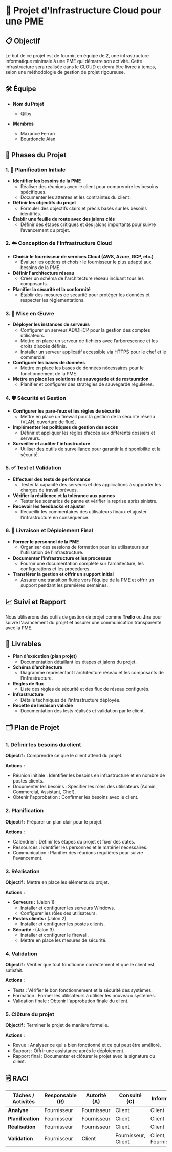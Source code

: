 # 🚀 Projet d'Infrastructure Cloud pour une PME

## 📋 Objectif

Le but de ce projet est de fournir, en équipe de 2, une infrastructure informatique minimale à une PME qui démarre son activité. Cette infrastructure sera réalisée dans le CLOUD et devra être livrée à temps, selon une méthodologie de gestion de projet rigoureuse.

## 🛠️ Équipe

- **Nom du Projet**
  - Qilby

- **Membres**
  - Maxance Ferran
  - Bourdoncle Alan

## 📅 Phases du Projet

### 1. 📑 Planification Initiale
- **Identifier les besoins de la PME**
  - Réaliser des réunions avec le client pour comprendre les besoins spécifiques.
  - Documenter les attentes et les contraintes du client.
- **Définir les objectifs du projet**
  - Formuler des objectifs clairs et précis basés sur les besoins identifiés.
- **Établir une feuille de route avec des jalons clés**
  - Définir des étapes critiques et des jalons importants pour suivre l’avancement du projet.

### 2. ☁️ Conception de l'Infrastructure Cloud
- **Choisir le fournisseur de services Cloud (AWS, Azure, GCP, etc.)**
  - Évaluer les options et choisir le fournisseur le plus adapté aux besoins de la PME.
- **Définir l'architecture réseau**
  - Créer un schéma de l'architecture réseau incluant tous les composants.
- **Planifier la sécurité et la conformité**
  - Établir des mesures de sécurité pour protéger les données et respecter les réglementations.

### 3. 🔨 Mise en Œuvre
- **Déployer les instances de serveurs**
  - Configurer un serveur AD/DHCP pour la gestion des comptes utilisateurs.
  - Mettre en place un serveur de fichiers avec l’arborescence et les droits d’accès définis.
  - Installer un serveur applicatif accessible via HTTPS pour le chef et le commercial.
- **Configurer les bases de données**
  - Mettre en place les bases de données nécessaires pour le fonctionnement de la PME.
- **Mettre en place les solutions de sauvegarde et de restauration**
  - Planifier et configurer des stratégies de sauvegarde régulières.

### 4. 🛡️ Sécurité et Gestion
- **Configurer les pare-feux et les règles de sécurité**
  - Mettre en place un firewall pour la gestion de la sécurité réseau (VLAN, ouverture de flux).
- **Implémenter les politiques de gestion des accès**
  - Définir et appliquer les règles d’accès aux différents dossiers et serveurs.
- **Surveiller et auditer l'infrastructure**
  - Utiliser des outils de surveillance pour garantir la disponibilité et la sécurité.

### 5. ✅ Test et Validation
- **Effectuer des tests de performance**
  - Tester la capacité des serveurs et des applications à supporter les charges de travail prévues.
- **Vérifier la résilience et la tolérance aux pannes**
  - Tester les scénarios de panne et vérifier la reprise après sinistre.
- **Recevoir les feedbacks et ajuster**
  - Recueillir les commentaires des utilisateurs finaux et ajuster l’infrastructure en conséquence.

### 6. 🚀 Livraison et Déploiement Final
- **Former le personnel de la PME**
  - Organiser des sessions de formation pour les utilisateurs sur l'utilisation de l'infrastructure.
- **Documenter l'infrastructure et les processus**
  - Fournir une documentation complète sur l’architecture, les configurations et les procédures.
- **Transférer la gestion et offrir un support initial**
  - Assurer une transition fluide vers l’équipe de la PME et offrir un support pendant les premières semaines.

## 📈 Suivi et Rapport

Nous utiliserons des outils de gestion de projet comme **Trello** ou **Jira** pour suivre l'avancement du projet et assurer une communication transparente avec la PME.

## 📄 Livrables

- **Plan d’exécution (plan projet)**
  - Documentation détaillant les étapes et jalons du projet.
- **Schéma d’architecture**
  - Diagramme représentant l’architecture réseau et les composants de l’infrastructure.
- **Règles de flux**
  - Liste des règles de sécurité et des flux de réseau configurés.
- **Infrastructure**
  - Détails techniques de l'infrastructure déployée.
- **Recette de livraison validée**
  - Documentation des tests réalisés et validation par le client.

## 🗂️ Plan de Projet

### 1. Définir les besoins du client
**Objectif :** Comprendre ce que le client attend du projet.

**Actions :**
- Réunion initiale : Identifier les besoins en infrastructure et en nombre de postes clients.
- Documenter les besoins : Spécifier les rôles des utilisateurs (Admin, Commercial, Assistant, Chef).
- Obtenir l'approbation : Confirmer les besoins avec le client.

### 2. Planification
**Objectif :** Préparer un plan clair pour le projet.

**Actions :**
- Calendrier : Définir les étapes du projet et fixer des dates.
- Ressources : Identifier les personnes et le matériel nécessaires.
- Communication : Planifier des réunions régulières pour suivre l'avancement.

### 3. Réalisation
**Objectif :** Mettre en place les éléments du projet.

**Actions :**
- **Serveurs :** (Jalon 1)
  - Installer et configurer les serveurs Windows.
  - Configurer les rôles des utilisateurs.
- **Postes clients :** (Jalon 2)
  - Installer et configurer les postes clients.
- **Sécurité :** (Jalon 3)
  - Installer et configurer le firewall.
  - Mettre en place les mesures de sécurité.

### 4. Validation
**Objectif :** Vérifier que tout fonctionne correctement et que le client est satisfait.

**Actions :**
- Tests : Vérifier le bon fonctionnement et la sécurité des systèmes.
- Formation : Former les utilisateurs à utiliser les nouveaux systèmes.
- Validation finale : Obtenir l'approbation finale du client.

### 5. Clôture du projet
**Objectif :** Terminer le projet de manière formelle.

**Actions :**
- Revue : Analyser ce qui a bien fonctionné et ce qui peut être amélioré.
- Support : Offrir une assistance après le déploiement.
- Rapport final : Documenter et clôturer le projet avec la signature du client.

## 🗒️ RACI

| Tâches / Activités | Responsable (R) | Autorité (A)   | Consulté (C)       | Informé (I)      |
|--------------------|-----------------|----------------|--------------------|------------------|
| **Analyse**        | Fournisseur     | Fournisseur    | Client             | Client           |
| **Planification**  | Fournisseur     | Fournisseur    | Client             | Client           |
| **Réalisation**    | Fournisseur     | Fournisseur    | Client             | Client           |
| **Validation**     | Fournisseur     | Client         | Fournisseur, Client | Client, Fournisseur |

